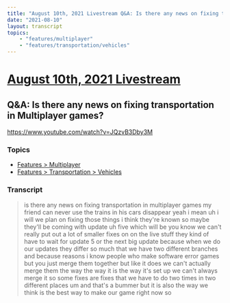 ```yaml
---
title: "August 10th, 2021 Livestream Q&A: Is there any news on fixing transportation in Multiplayer games?"
date: "2021-08-10"
layout: transcript
topics:
    - "features/multiplayer"
    - "features/transportation/vehicles"
---
```

# [August 10th, 2021 Livestream](../2021-08-10.md)
## Q&A: Is there any news on fixing transportation in Multiplayer games?
https://www.youtube.com/watch?v=JQzvB3Dby3M

### Topics
* [Features > Multiplayer](../topics/features/multiplayer.md)
* [Features > Transportation > Vehicles](../topics/features/transportation/vehicles.md)

### Transcript

> is there any news on fixing transportation in multiplayer games my friend can never use the trains in his cars disappear yeah i mean uh i will we plan on fixing those things i think they're known so maybe they'll be coming with update uh five which will be you know we can't really put out a lot of smaller fixes on on the live stuff they kind of have to wait for update 5 or the next big update because when we do our updates they differ so much that we have two different branches and because reasons i know people who make software error games but you just merge them together but like it does we can't actually merge them the way the way it is the way it's set up we can't always merge it so some fixes are fixes that we have to do two times in two different places um and that's a bummer but it is also the way we think is the best way to make our game right now so
